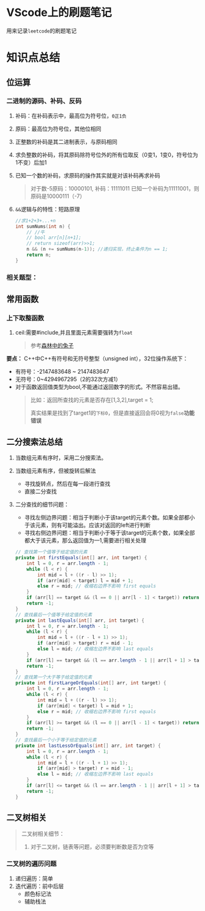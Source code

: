 # VScode上的刷题笔记
用来记录`leetcode`的刷题笔记

# 知识点总结

## 位运算
### 二进制的源码、补码、反码
1. 补码：在补码表示中，最高位为符号位，`0正1负`

2. 原码：最高位为符号位，其他位相同

3. 正整数的补码是其二进制表示，与原码相同

4. 求负整数的补码，将其原码除符号位外的所有位取反（0变1，1变0，符号位为1不变）后加1

4. 已知一个数的补码，求原码的操作其实就是对该补码再求补码
    > 对于数-5原码：10000101, 补码：11111011
    > 已知一个补码为11111001，则原码是10000111（-7）
    
6. `&&`逻辑与的特性：短路原理

    ```c++
    //求1+2+3+...+n
    int sumNums(int n) {
        // //牛
        // bool arr[n][n+1];
        // return sizeof(arr)>>1;
        n && (n += sumNums(n-1)); //递归实现，终止条件为n == 1;
        return n;
    }
    ```

    

### 相关题型：


## 常用函数
### 上下取整函数
1. ceil:需要#include<cmath>,并且里面元素需要强转为`float`
   
    > 参考[森林中的兔子](https://leetcode-cn.com/problems/rabbits-in-forest/)

**要点：** C++中C++有符号和无符号整型（unsigned int），32位操作系统下：
- 有符号：-2147483648 ~ 2147483647
- 无符号：0~4294967295（2的32次方减1）
- 对于函数返回值类型为bool,不能通过返回数字的形式。不然容易出错。
    > 比如：返回所查找的元素是否存在[1,3,2],target = 1;
    >
    > 真实结果是找到了target1的`下标0`，但是直接返回会将0视为`false`**功能错误**

## 二分搜索法总结
1. 当数组元素有序时，采用二分搜索法。
2. 当数组元素有序，但被旋转后解法
    - 寻找旋转点，然后在每一段进行查找
    - 直接二分查找

3. 二分查找的细节问题：
    - 寻找左侧边界问题：相当于判断小于该target的元素个数。如果全部都小于该元素，则有可能溢出。应该对返回的left进行判断
    - 寻找右侧边界问题：相当于判断小于等于该target的元素个数，如果全部都大于该元素，那么返回值为—1,需要进行相关处理

    ```java
    // 查找第一个值等于给定值的元素
    private int firstEquals(int[] arr, int target) {
        int l = 0, r = arr.length - 1;
        while (l < r) {
            int mid = l + ((r - l) >> 1);
            if (arr[mid] < target) l = mid + 1;
            else r = mid; // 收缩右边界不影响 first equals
        }
        if (arr[l] == target && (l == 0 || arr[l - 1] < target)) return l;
        return -1;
    }
    // 查找最后一个值等于给定值的元素
    private int lastEquals(int[] arr, int target) {
        int l = 0, r = arr.length - 1;
        while (l < r) {
            int mid = l + ((r - l + 1) >> 1);
            if (arr[mid] > target) r = mid - 1;
            else l = mid; // 收缩左边界不影响 last equals
        }
        if (arr[l] == target && (l == arr.length - 1 || arr[l + 1] > target)) return l;
        return -1;
    }
    // 查找第一个大于等于给定值的元素
    private int firstLargeOrEquals(int[] arr, int target) {
        int l = 0, r = arr.length - 1;
        while (l < r) {
            int mid = l + ((r - l) >> 1);
            if (arr[mid] < target) l = mid + 1;
            else r = mid; // 收缩右边界不影响 first equals
        }
        if (arr[l] >= target && (l == 0 || arr[l - 1] < target)) return l; // >=
        return -1;
    }
    // 查找最后一个小于等于给定值的元素
    private int lastLessOrEquals(int[] arr, int target) {
        int l = 0, r = arr.length - 1;
        while (l < r) {
            int mid = l + ((r - l + 1) >> 1);
            if (arr[mid] > target) r = mid - 1;
            else l = mid; // 收缩左边界不影响 last equals
        }
        if (arr[l] <= target && (l == arr.length - 1 || arr[l + 1] > target)) return l; // <=
        return -1;
    }
    ```

## 二叉树相关
> 二叉树相关细节：
>
> 1. 对于二叉树，链表等问题，必须要判断数是否为空等
### 二叉树的遍历问题
1. 递归遍历：简单
2. 迭代遍历：前中后层
    - 颜色标记法
    - 辅助栈法